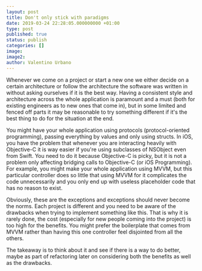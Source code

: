```yaml
---
layout: post
title: Don't only stick with paradigms
date: 2019-03-24 22:28:05.000000000 +01:00
type: post
published: true
status: publish
categories: []
image:
image2:
author: Valentino Urbano
---
```


Whenever we come on a project or start a new one we either decide on a certain architecture or follow the architecture the software was written in without asking ourselves if it is the best way. Having a consistent style and architecture across the whole application is paramount and a must (both for existing engineers as to new ones that come in), but in some limited and fenced off parts it may be reasonable to try something different if it's the best thing to do for the situation at the end.

You might have your whole application using protocols (protocol-oriented programming), passing everything by values and only using structs. In iOS, you have the problem that whenever you are interacting heavily with Objective-C it is way easier if you're using subclasses of NSObject even from Swift. You need to do it because Objective-C is picky, but it is not a problem only affecting bridging calls to Objective-C (or iOS Programming). For example, you might make your whole application using MVVM, but this particular controller does so little that using MVVM for it complicates the code unnecessarily and you only end up with useless placeholder code that has no reason to exist.

Obviously, these are the exceptions and exceptions should never become the norms. Each project is different and you need to be aware of the drawbacks when trying to implement something like this. That is why it is rarely done, the cost (especially for new people coming into the project) is too high for the benefits. You might prefer the boilerplate that comes from MVVM rather than having this one controller feel disjointed from all the others.

The takeaway is to think about it and see if there is a way to do better, maybe as part of refactoring later on considering both the benefits as well as the drawbacks.
